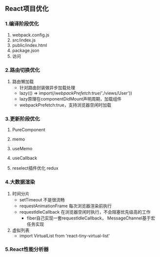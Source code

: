 ## React项目优化
### 1.编译阶段优化
1. webpack.config.js
2. src/index.js
3. public/index.html
4. package.json
5. 访问

### 2.路由切换优化
1. 路由懒加载
    - 针对路由封装做异步加载处理
    - lazy(() => import(/*webpackPrefetch:true*/'./views/User'))
    - lazy原理在componentDidMount声明周期，加载组件
    - webpackPrefetch:true，支持浏览器空闲时加载

### 3.更新阶段优化
1. PureComponent
2. memo
3. useMemo
4. useCallback

5. reselect插件优化 redux

### 4.大数据渲染
1. 时间分片
    - setTimeout 不是很流畅
    - requestAnimationFrame 每次浏览器渲染前执行
    - requestIdleCallback 在浏览器空闲时执行，不会阻塞优先级高的工作
        - fiber自己实现一套requestIdleCallback， MessageChannel基于宏任务实现
2. 虚拟列表
    - import VirtualList from 'react-tiny-virtual-list'

### 5.React性能分析器

